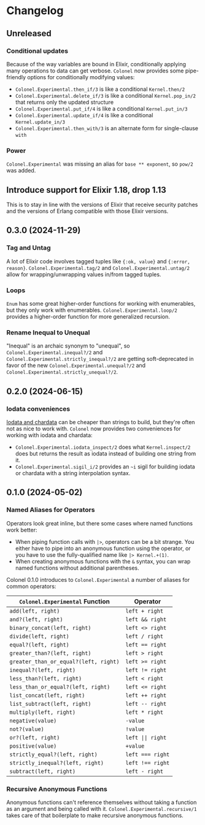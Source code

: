 # Changelog

## Unreleased

### Conditional updates

Because of the way variables are bound in Elixir, conditionally applying many operations to data
can get verbose. `Colonel` now provides some pipe-friendly options for conditionally modifying
values:
- `Colonel.Experimental.then_if/3` is like a conditional `Kernel.then/2`
- `Colonel.Experimental.delete_if/3` is like a conditional `Kernel.pop_in/2` that returns only the updated structure
- `Colonel.Experimental.put_if/4` is like a conditional `Kernel.put_in/3`
- `Colonel.Experimental.update_if/4` is like a conditional `Kernel.update_in/3`
- `Colonel.Experimental.then_with/3` is an alternate form for single-clause `with`

### Power

`Colonel.Experimental` was missing an alias for `base ** exponent`, so `pow/2` was added.

## Introduce support for Elixir 1.18, drop 1.13

This is to stay in line with the versions of Elixir that receive security patches and the versions
of Erlang compatible with those Elixir versions.

## 0.3.0 (2024-11-29)

### Tag and Untag

A lot of Elixir code involves tagged tuples like `{:ok, value}` and `{:error, reason}`.
`Colonel.Experimental.tag/2` and `Colonel.Experimental.untag/2` allow for wrapping/unwrapping
values in/from tagged tuples.

### Loops

`Enum` has some great higher-order functions for working with enumerables, but they only work with
enumerables. `Colonel.Experimental.loop/2` provides a higher-order function for more generalized
recursion.

### Rename Inequal to Unequal

"Inequal" is an archaic synonym to "unequal", so `Colonel.Experimental.inequal?/2` and
`Colonel.Experimental.strictly_inequal?/2` are getting soft-deprecated in favor of the new
`Colonel.Experimental.unequal?/2` and `Colonel.Experimental.strictly_unequal?/2`.

## 0.2.0 (2024-06-15)

### Iodata conveniences

[Iodata and chardata](https://hexdocs.pm/elixir/io-and-the-file-system.html#iodata-and-chardata) can be cheaper than strings to build, but they're often not as nice to work with. `Colonel` now provides two conveniences for working with iodata and chardata:
- `Colonel.Experimental.iodata_inspect/2` does what `Kernel.inspect/2` does but returns the result as iodata instead of building one string from it.
- `Colonel.Experimental.sigil_i/2` provides an `~i` sigil for building iodata or chardata with a string interpolation syntax.

## 0.1.0 (2024-05-02)

### Named Aliases for Operators

Operators look great inline, but there some cases where named functions work better:
- When piping function calls with `|>`, operators can be a bit strange. You either have to pipe into an anonymous function using the operator, or you have to use the fully-qualified name like `|> Kernel.+(1)`.
- When creating anonymous functions with the `&` syntax, you can wrap named functions without additional parentheses.

Colonel 0.1.0 introduces to `Colonel.Experimental` a number of aliases for common operators:

`Colonel.Experimental` Function       | Operator
------------------------------------- | --------
`add(left, right)`                    | `left + right`
`and?(left, right)`                   | `left && right`
`binary_concat(left, right)`          | `left <> right`
`divide(left, right)`                 | `left / right`
`equal?(left, right)`                 | `left == right`
`greater_than?(left, right)`          | `left > right`
`greater_than_or_equal?(left, right)` | `left >= right`
`inequal?(left, right)`               | `left != right`
`less_than?(left, right)`             | `left < right`
`less_than_or_equal?(left, right)`    | `left <= right`
`list_concat(left, right)`            | `left ++ right`
`list_subtract(left, right)`          | `left -- right`
`multiply(left, right)`               | `left * right`
`negative(value)`                     | `-value`
`not?(value)`                         | `!value`
`or?(left, right)`                    | `left \|\| right`
`positive(value)`                     | `+value`
`strictly_equal?(left, right)`        | `left === right`
`strictly_inequal?(left, right)`      | `left !== right`
`subtract(left, right)`               | `left - right`

### Recursive Anonymous Functions

Anonymous functions can't reference themselves without taking a function as an argument and being called with it. `Colonel.Experimental.recursive/1` takes care of that boilerplate to make recursive anonymous functions.
